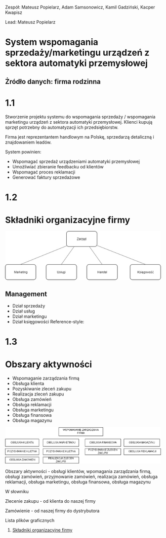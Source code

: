 
Zespół: Mateusz Popielarz, Adam Samsonowicz, Kamil Gadziński, Kacper Kwapisz

Lead: Mateusz Popielarz

# System wspomagania sprzedaży/marketingu urządzeń z sektora automatyki przemysłowej
## Żródło danych: firma rodzinna

# 1.1

Stworzenie projektu systemu do wspomagania sprzedaży / wspomagania marketingu urządzeń z sektora automatyki przemysłowej. Klienci kupują sprzęt potrzebny do automatyzacji ich przedsiębiorstw.

Firma jest reprezentantem handlowym na Polskę, sprzedarzą detaliczną i znajdowaniem leadów.

System powinien:
- Wspomagać sprzedaż urządzeniami automatyki przemysłowej
- Umożliwiać zbieranie feedbacku od klientów
- Wspomagać proces reklamacji
- Generować faktury sprzedażowe

# 1.2
# Składniki organizacyjne firmy
![1. ](https://raw.githubusercontent.com/pixellos/Agh.5.Psi/master/companyStructure.jpg)

## Management
- Dział sprzedaży
- Dział usług
- Dział marketingu
- Dział księgowości
Reference-style: 



# 1.3
# Obszary aktywności
- Wspomaganie zarządzania firmą
- Obsługa klienta
- Pozyskiwanie zleceń zakupu
- Realizacja zleceń zakupu
- Obsługa zamówień
- Obsługa reklamacji
- Obsługa marketingu
- Obsługa finansowa
- Obsługa magazynu

![1. ](https://raw.githubusercontent.com/pixellos/Agh.5.Psi/master/Obsluga_aktywnosci.jpg)

Obszary aktywności - obsługi klientów, wpomagania zarządzania firmą, obsługi zamówień, przyjmowanie zamówień, realizacja zamówień, obsługa reklamacji, obsługa marketingu, obsługa finansowa, obsługa magazynu

W słowniku 

Zlecenie zakupu - od klienta do naszej firmy

Zamówienie - od naszej firmy do dystrybutora

Lista plików graficznych 
1. [Składniki organizacyjne firmy](#składniki-organizacyjne-firmy)



